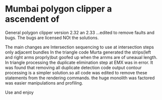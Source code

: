 # Mumbai polygon clipper a ascendent of 

General polygon clipper version 2.32 an 2.33 ...edited to remove faults and bugs.
The bugs are licensed NOt the solutions.

The main changes are
Intersection sequencing to use at intersection steps only adjacent bundles
In the triangle code Murta generated the strips(left and right arms proprly)but goofed up when the arnms are of uneaual length.
In triangle processing the duplicate elimination step at EMX was in error. 
 It was found that removing all duplicate detection code output contour processing is a simpler solution.so all code was edited to remove these statements from the rendering commands.
 the huge monolith was factored was easier manipulations and profiling.
 
 Use and enjoy 
 
